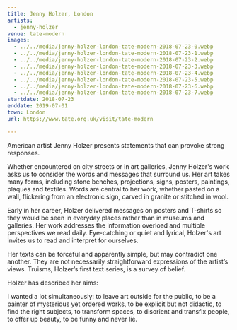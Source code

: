 ```yaml
---
title: Jenny Holzer, London
artists:
  - jenny-holzer
venue: tate-modern
images:
  - ../../media/jenny-holzer-london-tate-modern-2018-07-23-0.webp
  - ../../media/jenny-holzer-london-tate-modern-2018-07-23-1.webp
  - ../../media/jenny-holzer-london-tate-modern-2018-07-23-2.webp
  - ../../media/jenny-holzer-london-tate-modern-2018-07-23-3.webp
  - ../../media/jenny-holzer-london-tate-modern-2018-07-23-4.webp
  - ../../media/jenny-holzer-london-tate-modern-2018-07-23-5.webp
  - ../../media/jenny-holzer-london-tate-modern-2018-07-23-6.webp
  - ../../media/jenny-holzer-london-tate-modern-2018-07-23-7.webp
startdate: 2018-07-23
enddate: 2019-07-01
town: London
url: https://www.tate.org.uk/visit/tate-modern

---
```


American artist Jenny Holzer presents statements that can provoke strong responses.

Whether encountered on city streets or in art galleries, Jenny Holzer's work asks us to consider the words and messages that surround us. Her art takes many forms, including stone benches, projections, signs, posters, paintings, plaques and textiles. Words are central to her work, whether pasted on a wall, flickering from an electronic sign, carved in granite or stitched in wool.

Early in her career, Holzer delivered messages on posters and T-shirts so they would be seen in everyday places rather than in museums and galleries. Her work addresses the information overload and multiple perspectives we read daily. Eye-catching or quiet and lyrical, Holzer's art invites us to read and interpret for ourselves.

Her texts can be forceful and apparently simple, but may contradict one another. They are not necessarily straightforward expressions of the artist’s views. Truisms, Holzer’s first text series, is a survey of belief.

Holzer has described her aims:

I wanted a lot simultaneously: to leave art outside for the public, to be a painter of mysterious yet ordered works, to be explicit but not didactic, to find the right subjects, to transform spaces, to disorient and transfix people, to offer up beauty, to be funny and never lie.